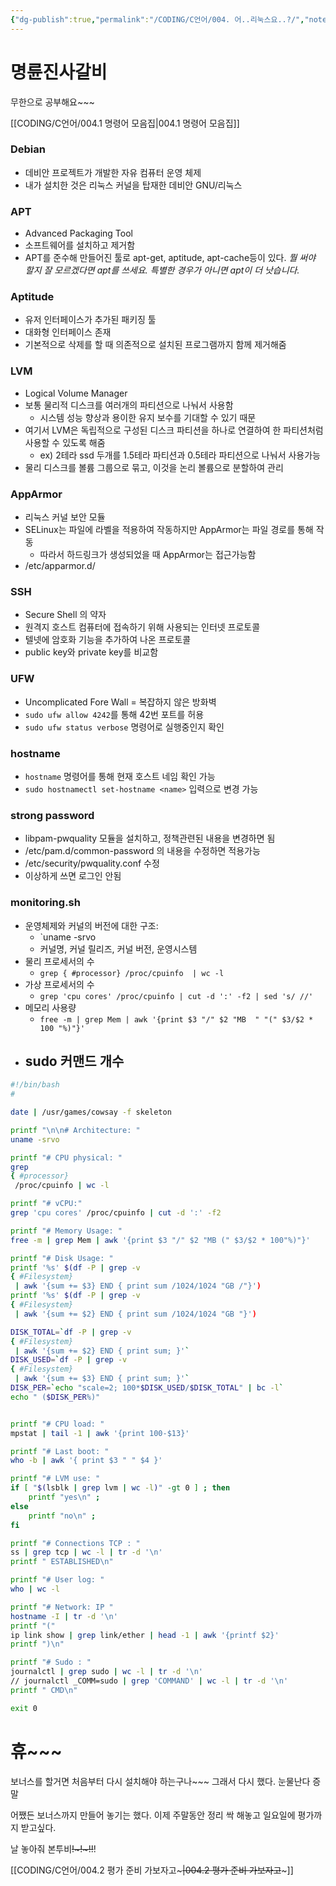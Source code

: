 ```yaml
---
{"dg-publish":true,"permalink":"/CODING/C언어/004. 어..리눅스요..?/","noteIcon":"2"}
---
```


# 명륜진사갈비
무한으로 공부해요~~~

[[CODING/C언어/004.1 명령어 모음집\|004.1 명령어 모음집]]
### Debian
- 데비안 프로젝트가 개발한 자유 컴퓨터 운영 체제
- 내가 설치한 것은 리눅스 커널을 탑재한 데비안 GNU/리눅스

### APT
- Advanced Packaging Tool
- 소프트웨어를 설치하고 제거함
- APT를 준수해 만들어진 툴로 apt-get, aptitude, apt-cache등이 있다.
	*뭘 써야 할지 잘 모르겠다면 apt를 쓰세요.
	특별한 경우가 아니면 apt이 더 낫습니다.*

### Aptitude
- 유저 인터페이스가 추가된 패키징 툴
- 대화형 인터페이스 존재
- 기본적으로 삭제를 할 때 의존적으로 설치된 프로그램까지 함께 제거해줌
### LVM
- Logical Volume Manager
- 보통 물리적 디스크를 여러개의 파티션으로 나눠서 사용함
	- 시스템 성능 향상과 용이한 유지 보수를 기대할 수 있기 때문
- 여기서 LVM은 독립적으로 구성된 디스크 파티션을 하나로 연결하여 한 파티션처럼 사용할 수 있도록 해줌
	- ex) 2테라 ssd 두개를 1.5테라 파티션과 0.5테라 파티션으로 나눠서 사용가능
- 물리 디스크를 볼륨 그룹으로 묶고, 이것을 논리 볼륨으로 분할하여 관리

### AppArmor
- 리눅스 커널 보안 모듈
- SELinux는 파일에 라벨을 적용하여 작동하지만 AppArmor는 파일 경로를 통해 작동
	- 따라서 하드링크가 생성되었을 때 AppArmor는 접근가능함
- /etc/apparmor.d/

### SSH
- Secure Shell 의 약자
- 원격지 호스트 컴퓨터에 접속하기 위해 사용되는 인터넷 프로토콜
- 텔넷에 암호화 기능을 추가하여 나온 프로토콜
- public key와 private key를 비교함

### UFW
- Uncomplicated Fore Wall = 복잡하지 않은 방화벽
- `sudo ufw allow 4242`를 통해 42번 포트를 허용
- `sudo ufw status verbose` 명령어로 실행중인지 확인

### hostname
- `hostname` 명령어를 통해 현재 호스트 네임 확인 가능
- `sudo hostnamectl set-hostname <name>` 입력으로 변경 가능

### strong password
- libpam-pwquality 모듈을 설치하고, 정책관련된 내용을 변경하면 됨
- /etc/pam.d/common-password 의 내용을 수정하면 적용가능
- /etc/security/pwquality.conf 수정
- 이상하게 쓰면 로그인 안됨

### monitoring.sh
- 운영체제와 커널의 버전에 대한 구조:
	- `uname -srvo
	- 커널명, 커널 릴리즈, 커널 버전, 운영시스템
-  물리 프로세서의 수
	- `grep
{ #processor}
 /proc/cpuinfo  | wc -l`
- 가상 프로세서의 수
	- `grep 'cpu cores' /proc/cpuinfo | cut -d ':' -f2 | sed 's/ //'`
- 메모리 사용량
	- `free -m | grep Mem | awk '{print $3 "/" $2 "MB  " "(" $3/$2 * 100 "%)"}'`
- sudo 커맨드 개수
	- 

```bash
#!/bin/bash
#

date | /usr/games/cowsay -f skeleton 

printf "\n\n# Architecture: "
uname -srvo

printf "# CPU physical: "
grep
{ #processor}
 /proc/cpuinfo | wc -l

printf "# vCPU:"
grep 'cpu cores' /proc/cpuinfo | cut -d ':' -f2

printf "# Memory Usage: "
free -m | grep Mem | awk '{print $3 "/" $2 "MB (" $3/$2 * 100"%)"}'

printf "# Disk Usage: "
printf '%s' $(df -P | grep -v
{ #Filesystem}
 | awk '{sum += $3} END { print sum /1024/1024 "GB /"}')
printf '%s' $(df -P | grep -v
{ #Filesystem}
 | awk '{sum += $2} END { print sum /1024/1024 "GB "}')

DISK_TOTAL=`df -P | grep -v
{ #Filesystem}
 | awk '{sum += $2} END { print sum; }'`
DISK_USED=`df -P | grep -v
{ #Filesystem}
 | awk '{sum += $3} END { print sum; }'`
DISK_PER=`echo "scale=2; 100*$DISK_USED/$DISK_TOTAL" | bc -l`
echo " ($DISK_PER%)"


printf "# CPU load: "
mpstat | tail -1 | awk '{print 100-$13}'

printf "# Last boot: "
who -b | awk '{ print $3 " " $4 }'

printf "# LVM use: "
if [ "$(lsblk | grep lvm | wc -l)" -gt 0 ] ; then
	printf "yes\n" ;
else
	printf "no\n" ;
fi

printf "# Connections TCP : "
ss | grep tcp | wc -l | tr -d '\n'
printf " ESTABLISHED\n"

printf "# User log: "
who | wc -l

printf "# Network: IP "
hostname -I | tr -d '\n'
printf "("
ip link show | grep link/ether | head -1 | awk '{printf $2}'
printf ")\n"

printf "# Sudo : "
journalctl | grep sudo | wc -l | tr -d '\n'
// journalctl _COMM=sudo | grep 'COMMAND' | wc -l | tr -d '\n'
printf " CMD\n"

exit 0

```

# 휴~~~
보너스를 할거면 처음부터 다시 설치해야 하는구나~~~
그래서 다시 했다.
눈물난다 증말

어쨌든 보너스까지 만들어 놓기는 했다.
이제 주말동안 정리 싹 해놓고 일요일에 평가까지 받고싶다.

날 놓아줘 본투비~~!~!~!!~~!

[[CODING/C언어/004.2 평가 준비 가보자고~~~\|004.2 평가 준비 가보자고~~~]]